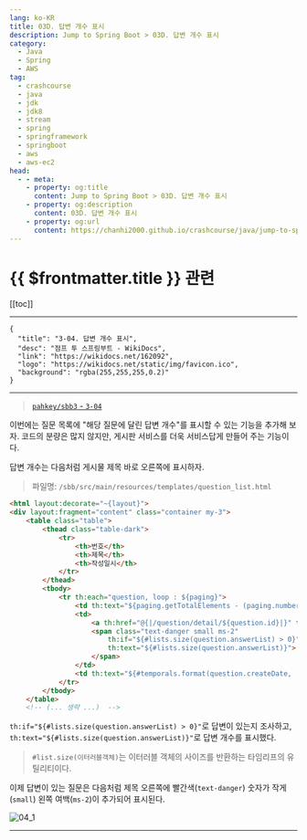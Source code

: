 ```yaml
---
lang: ko-KR
title: 03D. 답변 개수 표시
description: Jump to Spring Boot > 03D. 답변 개수 표시
category:
  - Java
  - Spring
  - AWS
tag: 
  - crashcourse
  - java
  - jdk
  - jdk8
  - stream
  - spring
  - springframework
  - springboot
  - aws
  - aws-ec2
head:
  - - meta:
    - property: og:title
      content: Jump to Spring Boot > 03D. 답변 개수 표시
    - property: og:description
      content: 03D. 답변 개수 표시
    - property: og:url
      content: https://chanhi2000.github.io/crashcourse/java/jump-to-spring-boot/03D.html
---
```


# {{ $frontmatter.title }} 관련

[[toc]]

---

```component VPCard
{
  "title": "3-04. 답변 개수 표시",
  "desc": "점프 투 스프링부트 - WikiDocs",
  "link": "https://wikidocs.net/162092",
  "logo": "https://wikidocs.net/static/img/favicon.ico",
  "background": "rgba(255,255,255,0.2)"
}
```

---

> [<FontIcon icon="iconfont icon-github"/> `pahkey/sbb3` - <FontIcon icon="fas fa-folder-open"/> `3-04`](https://github.com/pahkey/sbb3/tree/3-04)

<VidStack src="youtube/9eVOjJMlm-g"/>

이번에는 질문 목록에 "해당 질문에 달린 답변 개수"를 표시할 수 있는 기능을 추가해 보자. 코드의 분량은 많지 않지만, 게시판 서비스를 더욱 서비스답게 만들어 주는 기능이다.

답변 개수는 다음처럼 게시물 제목 바로 오른쪽에 표시하자.

> 파일명: <FontIcon icon="fas fa-folder-open"/>`/sbb/src/main/resources/templates/`<FontIcon icon="fa-brands fa-html5"/>`question_list.html`

```html
<html layout:decorate="~{layout}">
<div layout:fragment="content" class="container my-3">
    <table class="table">
        <thead class="table-dark">
            <tr>
                <th>번호</th>
                <th>제목</th>
                <th>작성일시</th>
            </tr>
        </thead>
        <tbody>
            <tr th:each="question, loop : ${paging}">
                <td th:text="${paging.getTotalElements - (paging.number * paging.size) - loop.index}"></td>
                <td>
                    <a th:href="@{|/question/detail/${question.id}|}" th:text="${question.subject}"></a>
                    <span class="text-danger small ms-2"
                        th:if="${#lists.size(question.answerList) > 0}" 
                        th:text="${#lists.size(question.answerList)}">
                    </span>
                </td>
                <td th:text="${#temporals.format(question.createDate, 'yyyy-MM-dd HH:mm')}"></d>
            </tr>
        </tbody>
    </table>
    <!-- (... 생략 ...)  -->
```

`th:if="${#lists.size(question.answerList) > 0}"`로 답변이 있는지 조사하고, `th:text="${#lists.size(question.answerList)}"`로 답변 개수를 표시했다.

> `#list.size(이터러블객체)`는 이터러블 객체의 사이즈를 반환하는 타임리프의 유틸리티이다.

이제 답변이 있는 질문은 다음처럼 제목 오른쪽에 빨간색(`text-danger`) 숫자가 작게(`small`) 왼쪽 여백(`ms-2`)이 추가되어 표시된다.

![04_1](https://wikidocs.net/images/page/162092/C_3-04_1.png)

---

<TagLinks />
